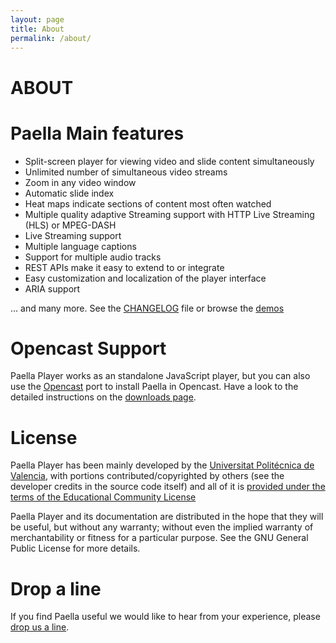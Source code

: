 ```yaml
---
layout: page
title: About
permalink: /about/
---
```


ABOUT
=========


# Paella Main features

- Split-screen player for viewing video and slide content simultaneously
- Unlimited number of simultaneous video streams
- Zoom in any video window
- Automatic slide index
- Heat maps indicate sections of content most often watched
- Multiple quality adaptive Streaming support with HTTP Live Streaming (HLS) or MPEG-DASH
- Live Streaming support
- Multiple language captions
- Support for multiple audio tracks
- REST APIs make it easy to extend to or integrate
- Easy customization and localization of the player interface
- ARIA support

... and many more. See the [CHANGELOG](https://github.com/polimediaupv/paella/blob/develop/CHANGELOG) file or browse the [demos](demos)


# Opencast Support

Paella Player works as an standalone JavaScript player, but you can also use the [Opencast](http://opencast.org/) port
to install Paella in Opencast. Have a look to the detailed instructions on the [downloads page](../download).


# License

Paella Player has been mainly developed by the [Universitat Politécnica de Valencia](http://www.upv.es),
with portions contributed/copyrighted by others (see the developer credits in the source code itself)
and all of it is [provided under the terms of the Educational Community License](../license)

Paella Player and its documentation are distributed in the hope that they will be useful,
but without any warranty; without even the implied warranty of merchantability or fitness for 
a particular purpose. See the GNU General Public License for more details.

# Drop a line

If you find Paella useful we would like to hear from your experience, please [drop us a line](../contact).

